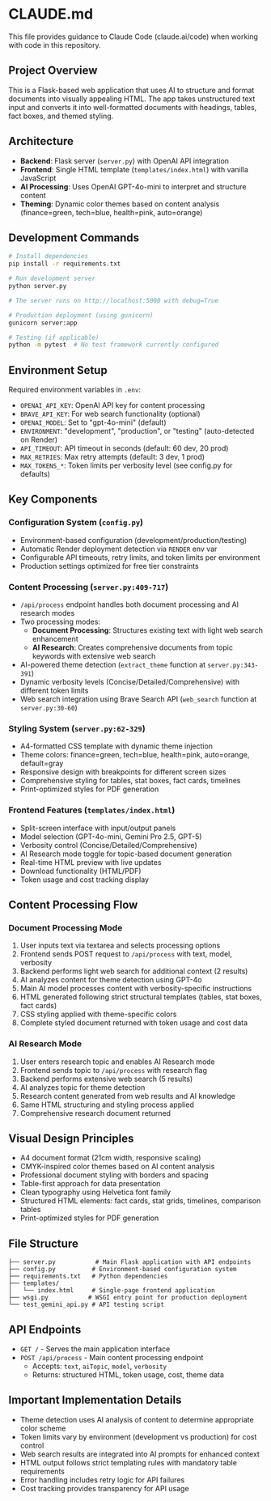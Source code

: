 # CLAUDE.md

This file provides guidance to Claude Code (claude.ai/code) when working with code in this repository.

## Project Overview

This is a Flask-based web application that uses AI to structure and format documents into visually appealing HTML. The app takes unstructured text input and converts it into well-formatted documents with headings, tables, fact boxes, and themed styling.

## Architecture

- **Backend**: Flask server (`server.py`) with OpenAI API integration
- **Frontend**: Single HTML template (`templates/index.html`) with vanilla JavaScript
- **AI Processing**: Uses OpenAI GPT-4o-mini to interpret and structure content
- **Theming**: Dynamic color themes based on content analysis (finance=green, tech=blue, health=pink, auto=orange)

## Development Commands

```bash
# Install dependencies
pip install -r requirements.txt

# Run development server
python server.py

# The server runs on http://localhost:5000 with debug=True

# Production deployment (using gunicorn)
gunicorn server:app

# Testing (if applicable)
python -m pytest  # No test framework currently configured
```

## Environment Setup

Required environment variables in `.env`:
- `OPENAI_API_KEY`: OpenAI API key for content processing
- `BRAVE_API_KEY`: For web search functionality (optional)
- `OPENAI_MODEL`: Set to "gpt-4o-mini" (default)
- `ENVIRONMENT`: "development", "production", or "testing" (auto-detected on Render)
- `API_TIMEOUT`: API timeout in seconds (default: 60 dev, 20 prod)
- `MAX_RETRIES`: Max retry attempts (default: 3 dev, 1 prod)
- `MAX_TOKENS_*`: Token limits per verbosity level (see config.py for defaults)

## Key Components

### Configuration System (`config.py`)
- Environment-based configuration (development/production/testing)
- Automatic Render deployment detection via `RENDER` env var
- Configurable API timeouts, retry limits, and token limits per environment
- Production settings optimized for free tier constraints

### Content Processing (`server.py:409-717`)
- `/api/process` endpoint handles both document processing and AI research modes
- Two processing modes:
  - **Document Processing**: Structures existing text with light web search enhancement
  - **AI Research**: Creates comprehensive documents from topic keywords with extensive web search
- AI-powered theme detection (`extract_theme` function at `server.py:343-391`)
- Dynamic verbosity levels (Concise/Detailed/Comprehensive) with different token limits
- Web search integration using Brave Search API (`web_search` function at `server.py:30-60`)

### Styling System (`server.py:62-329`)
- A4-formatted CSS template with dynamic theme injection
- Theme colors: finance=green, tech=blue, health=pink, auto=orange, default=gray
- Responsive design with breakpoints for different screen sizes
- Comprehensive styling for tables, stat boxes, fact cards, timelines
- Print-optimized styles for PDF generation

### Frontend Features (`templates/index.html`)
- Split-screen interface with input/output panels
- Model selection (GPT-4o-mini, Gemini Pro 2.5, GPT-5)
- Verbosity control (Concise/Detailed/Comprehensive)
- AI Research mode toggle for topic-based document generation
- Real-time HTML preview with live updates
- Download functionality (HTML/PDF)
- Token usage and cost tracking display

## Content Processing Flow

### Document Processing Mode
1. User inputs text via textarea and selects processing options
2. Frontend sends POST request to `/api/process` with text, model, verbosity
3. Backend performs light web search for additional context (2 results)
4. AI analyzes content for theme detection using GPT-4o
5. Main AI model processes content with verbosity-specific instructions
6. HTML generated following strict structural templates (tables, stat boxes, fact cards)
7. CSS styling applied with theme-specific colors
8. Complete styled document returned with token usage and cost data

### AI Research Mode
1. User enters research topic and enables AI Research mode
2. Frontend sends topic to `/api/process` with research flag
3. Backend performs extensive web search (5 results)
4. AI analyzes topic for theme detection
5. Research content generated from web results and AI knowledge
6. Same HTML structuring and styling process applied
7. Comprehensive research document returned

## Visual Design Principles

- A4 document format (21cm width, responsive scaling)
- CMYK-inspired color themes based on AI content analysis
- Professional document styling with borders and spacing
- Table-first approach for data presentation
- Clean typography using Helvetica font family
- Structured HTML elements: fact cards, stat grids, timelines, comparison tables
- Print-optimized styles for PDF generation

## File Structure

```
├── server.py           # Main Flask application with API endpoints
├── config.py          # Environment-based configuration system
├── requirements.txt   # Python dependencies
├── templates/
│   └── index.html     # Single-page frontend application
├── wsgi.py           # WSGI entry point for production deployment
└── test_gemini_api.py # API testing script
```

## API Endpoints

- `GET /` - Serves the main application interface
- `POST /api/process` - Main content processing endpoint
  - Accepts: `text`, `aiTopic`, `model`, `verbosity`
  - Returns: structured HTML, token usage, cost, theme data

## Important Implementation Details

- Theme detection uses AI analysis of content to determine appropriate color scheme
- Token limits vary by environment (development vs production) for cost control
- Web search results are integrated into AI prompts for enhanced context
- HTML output follows strict templating rules with mandatory table requirements
- Error handling includes retry logic for API failures
- Cost tracking provides transparency for API usage